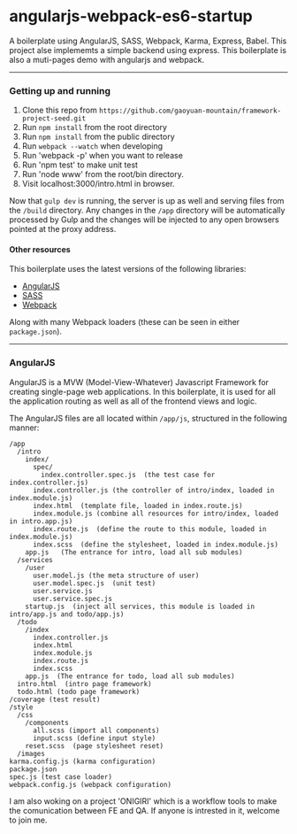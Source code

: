 angularjs-webpack-es6-startup
=====================================

A boilerplate using AngularJS, SASS, Webpack, Karma, Express, Babel. This project alse implememts a simple backend using express.
This boilerplate is also a muti-pages demo with angularjs and webpack.

---

### Getting up and running

1. Clone this repo from `https://github.com/gaoyuan-mountain/framework-project-seed.git`
2. Run `npm install` from the root directory
3. Run `npm install` from the public directory
3. Run `webpack --watch` when developing
4. Run 'webpack -p' when you  want to release
5. Run 'npm test' to make unit test
6. Run 'node www' from the root/bin directory.
7. Visit localhost:3000/intro.html in browser.

Now that `gulp dev` is running, the server is up as well and serving files from the `/build` directory. Any changes in the `/app` directory will be automatically processed by Gulp and the changes will be injected to any open browsers pointed at the proxy address.

#### Other resources


This boilerplate uses the latest versions of the following libraries:

- [AngularJS](http://angularjs.org/)
- [SASS](http://sass-lang.com/)
- [Webpack](http://webpack.github.io/)

Along with many Webpack loaders (these can be seen in either `package.json`).

---

### AngularJS

AngularJS is a MVW (Model-View-Whatever) Javascript Framework for creating single-page web applications. In this boilerplate, it is used for all the application routing as well as all of the frontend views and logic.

The AngularJS files are all located within `/app/js`, structured in the following manner:

```
/app
  /intro
    index/
      spec/
        index.controller.spec.js  (the test case for index.controller.js)
      index.controller.js (the controller of intro/index, loaded in index.module.js)
      index.html  (template file, loaded in index.route.js)
      index.module.js (combine all resources for intro/index, loaded in intro.app.js)
      index.route.js  (define the route to this module, loaded in index.module.js)
      index.scss  (define the stylesheet, loaded in index.module.js)
    app.js   (The entrance for intro, load all sub modules)
  /services
    /user
      user.model.js (the meta structure of user)
      user.model.spec.js  (unit test)
      user.service.js
      user.service.spec.js
    startup.js  (inject all services, this module is loaded in intro/app.js and todo/app.js)
  /todo
    /index
      index.controller.js
      index.html
      index.module.js
      index.route.js
      index.scss
    app.js  (The entrance for todo, load all sub modules)
  intro.html  (intro page framework)
  todo.html (todo page framework)
/coverage (test result)
/style
  /css
    /components
      all.scss (import all components)
      input.scss (define input style)
    reset.scss  (page stylesheet reset)
  /images
karma.config.js (karma configuration)
package.json
spec.js (test case loader)
webpack.config.js (webpack configuration)
```


I am also woking on a project 'ONIGIRI' which is a workflow tools to make the comunication between FE and QA. If anyone is intrested in it, welcome to join me.
